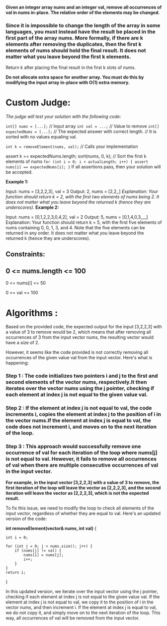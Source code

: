**Given an integer array nums and an integer val, remove all occurrences of val in nums in-place. The relative order of the elements may be changed.**

### Since it is impossible to change the length of the array in some languages, you must instead have the result be placed in the first part of the array nums. More formally, if there are k elements after removing the duplicates, then the first k elements of nums should hold the final result. It does not matter what you leave beyond the first k elements.

Return k after placing the final result in the first k slots of nums.

**Do not allocate extra space for another array. You must do this by modifying the input array in-place with O(1) extra memory.**

# Custom Judge:

_The judge will test your solution with the following code:_

`int[] nums = [...];` // Input array
`int val = ...;` // Value to remove
`int[] expectedNums = [...];` // The expected answer with correct length.
// It is sorted with no values equaling val.

`int k = removeElement(nums, val);` // Calls your implementation

assert k == expectedNums.length;
sort(nums, 0, k); // Sort the first k elements of nums
`for (int i = 0; i < actualLength; i++) {
    assert nums[i] == expectedNums[i];
}`
If all assertions pass, then your solution will be accepted.

**Example 1:**

Input: nums = [3,2,2,3], val = 3
Output: 2, nums = [2,2,_,_]
_Explanation: Your function should return k = 2, with the first two elements of nums being 2.
It does not matter what you leave beyond the returned k (hence they are underscores)._
**Example 2:**

Input: nums = [0,1,2,2,3,0,4,2], val = 2
Output: 5, nums = [0,1,4,0,3,_,_,_]
Explanation: Your function should return k = 5, with the first five elements of nums containing 0, 0, 1, 3, and 4.
Note that the five elements can be returned in any order.
It does not matter what you leave beyond the returned k (hence they are underscores).

## Constraints:

## 0 <= nums.length <= 100

0 <= nums[i] <= 50

0 <= val <= 100

# Algorithms :

Based on the provided code, the expected output for the input [3,2,2,3] with a value of 3 to remove would be 2, which means that after removing all occurrences of 3 from the input vector nums, the resulting vector would have a size of 2.

However, it seems like the code provided is not correctly removing all occurrences of the given value val from the input vector. Here's what is happening:

### Step 1 : The code initializes two pointers i and j to the first and second elements of the vector nums, respectively.It then iterates over the vector nums using the j pointer, checking if each element at index j is not equal to the given value val.

### Step 2 : If the element at index j is not equal to val, the code increments i, copies the element at index j to the position of i in the vector nums.If the element at index j is equal to val, the code does not increment i, and moves on to the next iteration of the loop.

### Step 3 : This approach would successfully remove one occurrence of val for each iteration of the loop where nums[j] is not equal to val. However, it fails to remove all occurrences of val when there are multiple consecutive occurrences of val in the input vector.

**For example, in the input vector [3,2,2,3] with a value of 3 to remove, the first iteration of the loop will leave the vector as [2,2,2,3], and the second iteration will leave the vector as [2,2,2,3], which is not the expected result.**

To fix this issue, we need to modify the loop to check all elements of the input vector, regardless of whether they are equal to val. Here's an updated version of the code:

**int removeElement(vector<int>& nums, int val)** {

    int i = 0;

    for (int j = 0; j < nums.size(); j++) {
        if (nums[j] != val) {
            nums[i] = nums[j];
            i++;
        }
    }
    return i;

}

In this updated version, we iterate over the input vector using the j pointer, checking if each element at index j is not equal to the given value val. If the element at index j is not equal to val, we copy it to the position of i in the vector nums, and then increment i. If the element at index j is equal to val, we do not copy it, and simply move on to the next iteration of the loop. This way, all occurrences of val will be removed from the input vector.
